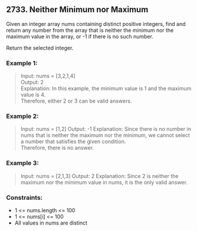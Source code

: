 ## 2733. Neither Minimum nor Maximum

Given an integer array nums containing distinct positive integers, find and return any number from the array that is neither the minimum nor the maximum value in the array, or -1 if there is no such number.

Return the selected integer.

### Example 1:

> Input: nums = [3,2,1,4]</br>
> Output: 2</br>
> Explanation: In this example, the minimum value is 1 and the maximum value is 4.</br>
> Therefore, either 2 or 3 can be valid answers.</br>

### Example 2:

> Input: nums = [1,2]
> Output: -1
> Explanation: Since there is no number in nums that is neither the maximum nor the minimum, we cannot select a number that satisfies the given condition.</br>
> Therefore, there is no answer.

### Example 3:

> Input: nums = [2,1,3]
> Output: 2
> Explanation: Since 2 is neither the maximum nor the minimum value in nums, it is the only valid answer.

### Constraints:

- 1 <= nums.length <= 100
- 1 <= nums[i] <= 100
- All values in nums are distinct

